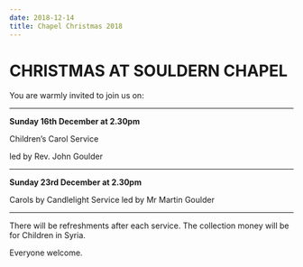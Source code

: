 ```yaml
---
date: 2018-12-14
title: Chapel Christmas 2018
---
```


# CHRISTMAS AT SOULDERN CHAPEL


You are warmly invited to join us on:

-----

**Sunday 16th December at 2.30pm**

Children’s Carol Service

led by Rev. John Goulder

-----

**Sunday 23rd December at 2.30pm**

Carols by Candlelight Service
led by Mr Martin Goulder

-----

There will be refreshments after each service.
The collection money will be for Children in Syria.

Everyone welcome.


